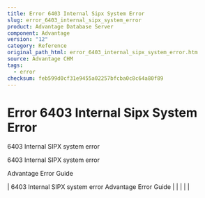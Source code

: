 ```yaml
---
title: Error 6403 Internal Sipx System Error
slug: error_6403_internal_sipx_system_error
product: Advantage Database Server
component: Advantage
version: "12"
category: Reference
original_path_html: error_6403_internal_sipx_system_error.htm
source: Advantage CHM
tags:
  - error
checksum: feb599d0cf31e9455a02257bfcba0c8c64a80f89
---
```


# Error 6403 Internal Sipx System Error

6403 Internal SIPX system error

6403 Internal SIPX system error

Advantage Error Guide

| 6403 Internal SIPX system error  Advantage Error Guide |  |  |  |  |
